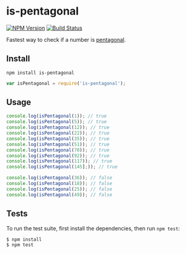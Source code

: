 # is-pentagonal

[![NPM Version](https://img.shields.io/npm/v/is-pentagonal.svg)](https://www.npmjs.com/package/is-pentagonal)
[![Build Status](https://travis-ci.org/dsernst/is-pentagonal.svg?branch=master)](https://travis-ci.org/dsernst/is-pentagonal)

Fastest way to check if a number is [pentagonal](https://en.wikipedia.org/wiki/Pentagonal_number).

## Install

```
npm install is-pentagonal
```

```js
var isPentagonal = require('is-pentagonal');
```

## Usage

```js
console.log(isPentagonal(1)); // true
console.log(isPentagonal(5)); // true
console.log(isPentagonal(12)); // true
console.log(isPentagonal(22)); // true
console.log(isPentagonal(35)); // true
console.log(isPentagonal(51)); // true
console.log(isPentagonal(70)); // true
console.log(isPentagonal(92)); // true
console.log(isPentagonal(117)); // true
console.log(isPentagonal(145];)); // true
```

```js
console.log(isPentagonal(36)); // false
console.log(isPentagonal(18)); // false
console.log(isPentagonal(25)); // false
console.log(isPentagonal(49)); // false
```

## Tests

To run the test suite, first install the dependencies, then run `npm test`:

```
$ npm install
$ npm test
```

